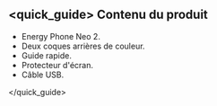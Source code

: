 ## <quick_guide> Contenu du produit

* Energy Phone Neo 2.
* Deux coques arrières de couleur.
* Guide rapide.
* Protecteur d'écran.
* Câble USB.

</quick_guide>
